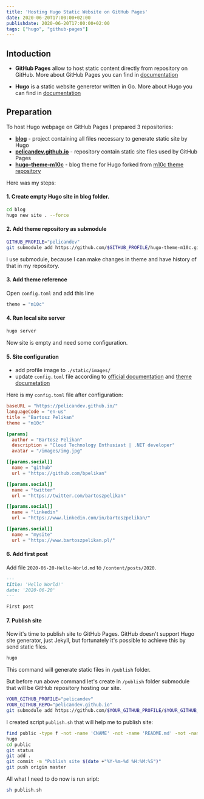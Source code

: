 ```yaml
---
title: 'Hosting Hugo Static Website on GitHub Pages'
date: 2020-06-20T17:00:00+02:00
publishdate: 2020-06-20T17:00:00+02:00
tags: ["hugo", "github-pages"]
---
```


## Intoduction

* **GitHub Pages** allow to host static content directly from repository on GitHub. More about GitHub Pages you can find in [documentation][github-pages]

* **Hugo** is a static website generetor written in Go. More about Hugo you can find in [documentation][hugo]

## Preparation

To host Hugo webpage on GitHub Pages I prepared 3 repositories:
* **[blog][pelicandev/blog]** - project containing all files necessary to generate static site by Hugo
* **[pelicandev.github.io][pelicandev/pelicandev.github.io]** - repository contain static site files used by GitHub Pages
* **[hugo-theme-m10c][pelicandev/hugo-theme-m10c]** - blog theme for Hugo forked from [m10c theme repository][m10c repo]

Here was my steps:

#### 1. Create empty Hugo site in **blog** folder.
```bash
cd blog
hugo new site . --force
```

#### 2. Add theme repository as submodule
```bash
GITHUB_PROFILE="pelicandev"
git submodule add https://github.com/$GITHUB_PROFILE/hugo-theme-m10c.git themes/m10c
```
I use submodule, because I can make changes in theme and have history of that in my repository.

#### 3. Add theme reference
Open `config.toml` and add this line
```bash
theme = "m10c"
```

#### 4. Run local site server
```bash
hugo server
```
Now site is empty and need some configuration.

#### 5. Site configuration
* add profile image to `./static/images/`
* update `config.toml` file according to [official documentation][hugo configuration documentation] and [theme documetation][m10c repo]

Here is my `config.toml` file after configuration:
```toml
baseURL = "https://pelicandev.github.io/"
languageCode = "en-us"
title = "Bartosz Pelikan"
theme = "m10c"

[params]
  author = "Bartosz Pelikan"
  description = "Cloud Technology Enthusiast | .NET developer"
  avatar = "/images/img.jpg"

[[params.social]]
  name = "github"
  url = "https://github.com/bpelikan"

[[params.social]]
  name = "twitter"
  url = "https://twitter.com/bartoszpelikan"

[[params.social]]
  name = "linkedin"
  url = "https://www.linkedin.com/in/bartoszpelikan/"

[[params.social]]
  name = "mysite"
  url = "https://www.bartoszpelikan.pl/"
```

#### 6. Add first post
Add file `2020-06-20-Hello-World.md` to `/content/posts/2020`.

```md
---
title: 'Hello World!'
date: '2020-06-20'
---

First post
```

#### 7. Publish site
Now it's time to publish site to GitHub Pages. GitHub doesn't support Hugo site generator, just Jekyll, but fortunately it's possible to achieve this by send static files.
```bash
hugo
```
This command will generate static files in `/publish` folder. 

But before run above command let's create in `/publish` folder submodule that will be GitHub repository hosting our site.
```bash
YOUR_GITHUB_PROFILE="pelicandev"
YOUR_GITHUB_REPO="pelicandev.github.io"
git submodule add https://github.com/$YOUR_GITHUB_PROFILE/$YOUR_GITHUB_REPO.git public
```

I created script `publish.sh` that will help me to publish site:
```bash
find public -type f -not -name 'CNAME' -not -name 'README.md' -not -name '.git' -delete
hugo
cd public
git status
git add .
git commit -m "Publish site $(date +"%Y-%m-%d %H:%M:%S")"
git push origin master
```

All what I need to do now is run sript:
```bash
sh publish.sh
```


<!-- Official documentation -->
[github-pages]: https://help.github.com/en/github/working-with-github-pages/about-github-pages
[hugo]: https://gohugo.io/about/what-is-hugo/
[hugo configuration documentation]: https://gohugo.io/getting-started/configuration/

<!-- Official repo -->
[m10c repo]: https://github.com/vaga/hugo-theme-m10c

<!-- Repo -->
[pelicandev/blog]: https://github.com/pelicandev/blog
[pelicandev/pelicandev.github.io]: https://github.com/pelicandev/pelicandev.github.io
[pelicandev/hugo-theme-m10c]: https://github.com/pelicandev/hugo-theme-m10c
